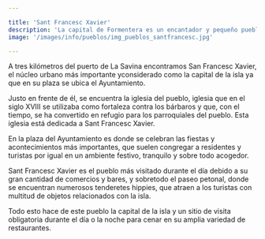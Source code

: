```yaml
---

title: 'Sant Francesc Xavier'
description: 'La capital de Formentera es un encantador y pequeño pueblo donde realizar sus compras y pasear. '
image: '/images/info/pueblos/img_pueblos_santfrancesc.jpg'

---
```

A tres kilómetros del puerto de La Savina encontramos San Francesc Xavier, el núcleo urbano más importante yconsiderado como la capital de la isla ya que en su plaza se ubica el Ayuntamiento.

Justo en frente de él, se encuentra la iglesia del pueblo, iglesia que en el siglo XVIII se utilizaba como fortaleza contra los bárbaros y que, con el tiempo, se ha convertido en refugio para los parroquiales del pueblo. Esta iglesia está dedicada a Sant Francesc Xavier.

En la plaza del Ayuntamiento es donde se celebran las fiestas y acontecimientos más importantes, que suelen congregar a residentes y turistas por igual en un ambiente festivo, tranquilo y sobre todo acogedor.

Sant Francesc Xavier es el pueblo más visitado durante el día debido a su gran cantidad de comercios y bares, y sobretodo el paseo petonal, donde se encuentran numerosos tenderetes hippies, que atraen a los turistas con multitud de objetos relacionados con la isla.

Todo esto hace de este pueblo la capital de la isla y un sitio de visita obligatoria durante el día o la noche para cenar en su amplia variedad de restaurantes.